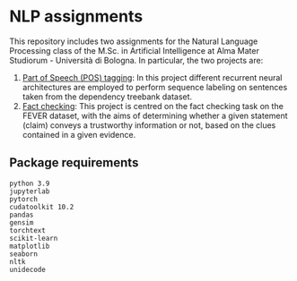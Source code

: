 # NLP assignments

This repository includes two assignments for the Natural Language Processing class of the M.Sc. in Artificial Intelligence at Alma Mater Studiorum - Università di Bologna. In particular, the two projects are:

1. [Part of Speech (POS) tagging](part-of-speech-tagging): In this project different recurrent neural architectures are employed to perform sequence labeling on sentences taken from the dependency treebank dataset. 
2. [Fact checking](fact_checking): This project is centred on the fact checking task on the FEVER dataset, with the aims of determining whether a given statement (claim) conveys a trustworthy information or not, based on the clues contained in a given evidence.


## Package requirements

`python 3.9`\
`jupyterlab`\
`pytorch`\
`cudatoolkit 10.2`\
`pandas`\
`gensim`\
`torchtext`\
`scikit-learn`\
`matplotlib`\
`seaborn`\
`nltk`\
`unidecode`

